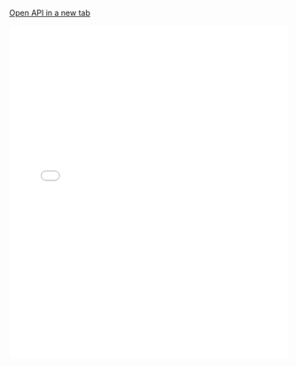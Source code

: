 <a href="/api" target="_blank">Open API in a new tab</a>

<iframe src="/api" style="margin: 0; padding: 0; border: none; width: 100%; min-height: 600px;"></iframe>